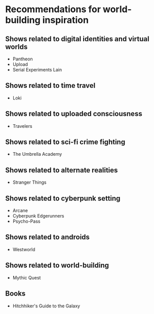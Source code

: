 # Recommendations for world-building inspiration

## Shows related to digital identities and virtual worlds
- Pantheon
- Upload
- Serial Experiments Lain

## Shows related to time travel
- Loki

## Shows related to uploaded consciousness
- Travelers

## Shows related to sci-fi crime fighting
- The Umbrella Academy

## Shows related to alternate realities
- Stranger Things

## Shows related to cyberpunk setting
- Arcane
- Cyberpunk Edgerunners
- Psycho-Pass

## Shows related to androids
- Westworld

## Shows related to world-building
- Mythic Quest

## Books
- Hitchhiker's Guide to the Galaxy
